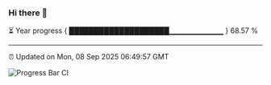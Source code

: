 ### Hi there 👋

⏳ Year progress { ████████████████████▁▁▁▁▁▁▁▁▁▁ } 68.57 %

---

⏰ Updated on Mon, 08 Sep 2025 06:49:57 GMT

![Progress Bar CI](https://github.com/IshwaranRudhara/GIT-ACTION/workflows/Progress%20Bar%20CI/badge.svg)
